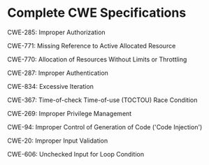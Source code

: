 

# Complete CWE Specifications

CWE-285: Improper Authorization

CWE-771: Missing Reference to Active Allocated Resource

CWE-770: Allocation of Resources Without Limits or Throttling

CWE-287: Improper Authentication

CWE-834: Excessive Iteration

CWE-367: Time-of-check Time-of-use (TOCTOU) Race Condition

CWE-269: Improper Privilege Management

CWE-94: Improper Control of Generation of Code ('Code Injection')

CWE-20: Improper Input Validation

CWE-606: Unchecked Input for Loop Condition